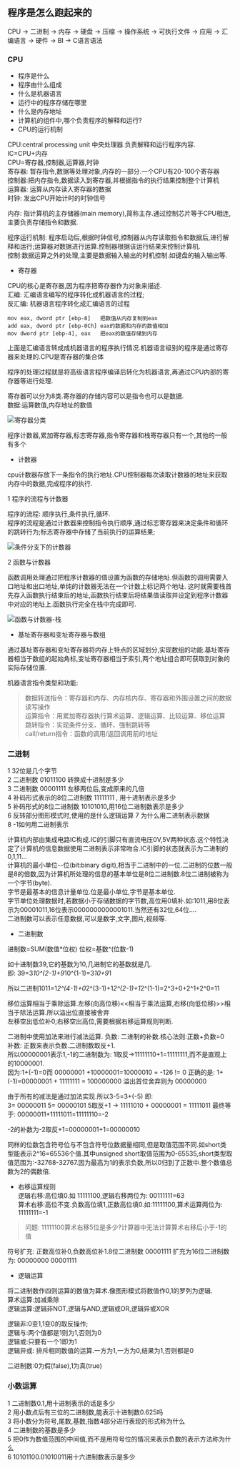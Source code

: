 ## 程序是怎么跑起来的

CPU -> 二进制 -> 内存 -> 硬盘 -> 压缩 -> 操作系统 -> 可执行文件 -> 应用 -> 汇编语言 -> 硬件 -> BI -> C语言语法

### CPU

- 程序是什么
- 程序由什么组成
- 什么是机器语言
- 运行中的程序存储在哪里
- 什么是内存地址
- 计算机的组件中,哪个负责程序的解释和运行?
- CPU的运行机制

CPU:central processing unit 中央处理器.负责解释和运行程序内容.    
IC=CPU+内存    
CPU=寄存器,控制器,运算器,时钟     
寄存器: 暂存指令,数据等处理对象,内存的一部分.一个CPU有20-100个寄存器    
控制器:把内存指令,数据读入到寄存器,并根据指令的执行结果控制整个计算机    
运算器: 运算从内存读入寄存器的数据    
时钟: 发出CPU开始计时的时钟信号     

内存: 指计算机的主存储器(main memory),简称主存.通过控制芯片等于CPU相连,主要负责存储指令和数据.

程序运行机制: 程序启动后,根据时钟信号,控制器从内存读取指令和数据后,进行解释和运行;运算器对数据进行运算.控制器根据该运行结果来控制计算机.    
控制:数据运算之外的处理,主要是数据输入输出的时机控制.如键盘的输入输出等.

- 寄存器

CPU的核心是寄存器,因为程序把寄存器作为对象来描述.    
汇编: 汇编语言编写的程序转化成机器语言的过程;    
反汇编: 机器语言程序转化成汇编语言的过程

```
mov eax, dword ptr [ebp-8]   把数值从内存复制到eax    
add eax, dword ptr [ebp-0Ch] eax的数据和内存的数值相加    
mov dword ptr [ebp-4], eax   把eax的数值存储到内存
```
上面是汇编语言转成成机器语言的程序执行情况.机器语言级别的程序是通过寄存器来处理的.CPU是寄存器的集合体

程序的处理过程就是将高级语言程序编译后转化为机器语言,再通过CPU内部的寄存器等进行处理.

寄存器可以分为8类.寄存器的存储内容可以是指令也可以是数据.    
数据:运算数值,内存地址的数值    

![寄存器分类](https://upload-images.jianshu.io/upload_images/4933701-4cc3831e6b621953.png?imageMogr2/auto-orient/strip|imageView2/2/w/1200/format/webp)

程序计数器,累加寄存器,标志寄存器,指令寄存器和栈寄存器只有一个,其他的一般有多个

- 计数器

cpu计数器存放下一条指令的执行地址.CPU控制器每次读取计数器的地址来获取内存中的数据,完成程序的执行.

1 程序的流程与计数器

程序的流程: 顺序执行,条件执行,循环.    
程序的流程是通过计数器来控制指令执行顺序,通过标志寄存器来决定条件和循环的跳转行为;标志寄存器中存储了当前执行的运算结果;

![条件分支下的计数器](https://img1.baidu.com/it/u=3728839880,2864243253&fm=253&fmt=auto&app=138&f=JPG?w=991&h=500)

2 函数与计数器

函数调用处理通过把程序计数器的值设置为函数的存储地址.但函数的调用需要入口地址和出口地址,单纯的计数器无法在一个计数上标记两个地址.
这时就需要栈首先存入函数执行结束后的地址,函数执行结束后将结果值读取并设定到程序计数器中对应的地址上.函数执行完全在栈中完成即可.

![函数与计数器-栈](https://img0.baidu.com/it/u=3382044954,2575628411&fm=253&fmt=auto&app=138&f=PNG?w=635&h=479)

- 基址寄存器和变址寄存器与数组

通过基址寄存器和变址寄存器将内存上特点的区域划分,实现数组的功能.基址寄存器相当于数组的起始角标,变址寄存器相当于索引,两个地址组合即可获取到对象的实际存储位置.

机器语言指令类型和功能:    

> 数据转送指令：寄存器和内存、内存核内存、寄存器和外围设置之间的数据读写操作    
运算指令：用累加寄存器执行算术运算、逻辑运算、比较运算、移位运算    
跳转指令：实现条件分支、循环、强制跳转等    
call/return指令：函数的调用/返回调用前的地址    


### 二进制

1 32位是几个字节    
2 二进制数 01011100 转换成十进制是多少    
3 二进制数 00001111 左移两位后,变成原来的几倍    
4 补码形式表示的8位二进制数 11111111 , 用十进制表示是多少    
5 补码形式的8位二进制数 10101010,用16位二进制数表示是多少    
6 反转部分图形模式时,使用的是什么逻辑运算
7 为什么用二进制表示数据    
8 -1如何用二进制表示 

计算机内部由集成电路IC构成.IC的引脚只有直流电压0V,5V两种状态.这个特性决定了计算机的信息数据使用二进制表示非常吻合.IC引脚的状态就表示为二进制的0,1,11...    
计算机的最小单位--位(bit:binary digit),相当于二进制中的一位.二进制的位数一般是8的倍数,因为计算机所处理的信息的基本单位是8位二进制数.8位二进制被称为一个字节(byte).    
字节是最基本的信息计量单位.位是最小单位,字节是基本单位.    
字节单位处理数据时,若数据小于存储数据的字节数,高位用0填补.如:1011,用8位表示为00001011,16位表示0000000000001011.当然还有32位,64位....      
二进制数可以表示任意数据,可以是数字,文字,图片,视频等.

- 二进制数

进制数=SUM(数值*位权)
位权=基数^(位数-1)
 
如十进制数39,它的基数为10,几进制它的基数就是几.    
即: 39=3*10^(2-1)+9*10^(1-1)=3*10+9*1

所以二进制1011=1*2^(4-1)+0*2^(3-1)+1*2^(2-1)+1*2^(1-1)=2^3+0+2^1+2^0=11

移位运算相当于乘除运算.左移(向高位移)<<相当于乘法运算,右移(向低位移)>>相当于除法运算.所以溢出位直接被舍弃    
左移空出低位补0;右移空出高位,需要根据右移运算规则判断.

二进制中使用加法来进行减法运算.
负数: 二进制的补数.核心法则:正数+负数=0    
补数: 正数来表示负数.二进制数取反+1.    
所以00000001表示1,-1的二进制数为: 1取反->11111110+1=11111111,而不是直观上的10000001.    
因为:1+(-1)=0而 00000001 +10000001=10000010 = -126 != 0 
正确的是: 1+(-1)=00000001 + 11111111 = 100000000 溢出首位舍弃则为 00000000 

由于所有的减法是通过加法实现.所以3-5=3+(-5)
即:     
3= 00000011
5= 00000101 5取反+1 -> 11111010 + 00000001 = 11111011
最终等于: 00000011+11111011=11111110=-2

-2的补数为-2取反+1=00000001+1=00000010

同样的位数包含符号位与不包含符号位数据量相同,但是取值范围不同.如short类型能表示2^16=65536个值.其中unsigned short取值范围为0-65535,short类型取值范围为:-32768-32767.因为最高为1的表示负数,所以0归到了正数中.整个数值总数为2的偶数倍.

- 右移运算规则    
逻辑右移:高位填0.如 11111100,逻辑右移两位为: 00111111=63    
算术右移:高位不变.负数高位填1,正数高位填0.如:11111100,算术运算两位为: 11111111=-1

> 问题: 11111100算术右移5位是多少?计算器中无法计算算术右移后小于-1的值

符号扩充: 正数高位补0,负数高位补1.8位二进制数 00001111 扩充为16位二进制数为: 00000000 00001111 

- 逻辑运算

将二进制数作四则运算的数值为算术.像图形模式将数值作0,1的罗列为逻辑.    
算术运算:加减乘除    
逻辑运算:逻辑非NOT,逻辑与AND,逻辑或OR,逻辑异或XOR

逻辑非:0变1,1变0的取反操作;    
逻辑与:两个值都是1则为1,否则为0    
逻辑或:只要有一个1即为1    
逻辑异或: 排斥相同数值的运算.一方为1,一方为0,结果为1,否则都是0

二进制数:0为假(false),1为真(true)


### 小数运算

1 二进制数0.1,用十进制表示的话是多少    
2 用小数点后有三位的二进制数,能表示十进制数0.625吗    
3 将小数分为符号,尾数,基数,指数4部分进行表现的形式称为什么    
4 二进制数的基数是多少    
5 把0作为数值范围的中间值,而不是用符号位的情况来表示负数的表示方法称为什么    
6 10101100.01010011用十六进制数表示是多少    




















